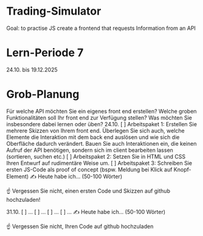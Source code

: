 # Trading-Simulator
Goal: to practise JS create a frontend that requests Information from an API

# Lern-Periode 7
24.10. bis 19.12.2025

# Grob-Planung
Für welche API möchten Sie ein eigenes front end erstellen?
Welche groben Funktionalitäten soll Ihr front end zur Verfügung stellen?
Was möchten Sie insbesondere dabei lernen oder üben?
24.10.
[ ] Arbeitspaket 1: Erstellen Sie mehrere Skizzen von Ihrem front end. Überlegen Sie sich auch, welche Elemente die Interaktion mit dem back end auslösen und wie sich die Oberfläche dadurch verändert. Bauen Sie auch Interaktionen ein, die keinen Aufruf der API benötigen, sondern sich im client bearbeiten lassen (sortieren, suchen etc.)
[ ] Arbeitspaket 2: Setzen Sie in HTML und CSS Ihren Entwurf auf rudimentäre Weise um.
[ ] Arbeitspaket 3: Schreiben Sie ersten JS-Code als proof of concept (bspw. Meldung bei Klick auf Knopf-Element)
✍️ Heute habe ich... (50-100 Wörter)

☝️ Vergessen Sie nicht, einen ersten Code und Skizzen auf github hochzuladen!

31.10.
[ ] ...
[ ] ...
[ ] ...
[ ] ...
✍️ Heute habe ich... (50-100 Wörter)

☝️ Vergessen Sie nicht, Ihren Code auf github hochzuladen

